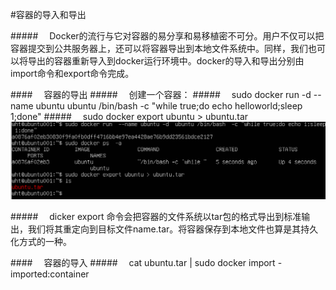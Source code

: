 #容器的导入和导出

#####&emsp; Docker的流行与它对容器的易分享和易移植密不可分。用户不仅可以把容器提交到公共服务器上，还可以将容器导出到本地文件系统中。同样，我们也可以将导出的容器重新导入到docker运行环境中。docker的导入和导出分别由import命令和export命令完成。

####&emsp; 容器的导出 
#####&emsp; 创建一个容器：
#####&emsp; sudo docker run -d --name ubuntu ubuntu /bin/bash -c "while true;do echo helloworld;sleep 1;done"
#####&emsp; sudo docker export ubuntu > ubuntu.tar 
![](/assets/21.png)

#####&emsp; dicker export 命令会把容器的文件系统以tar包的格式导出到标准输出，我们将其重定向到目标文件name.tar。将容器保存到本地文件也算是其持久化方式的一种。

####&emsp; 容器的导入
#####&emsp; cat ubuntu.tar | sudo docker import - imported:container





